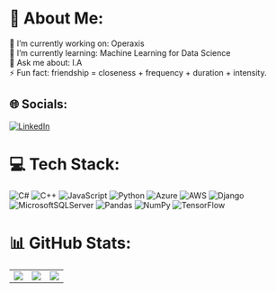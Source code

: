# 💫 About Me:
🔭 I’m currently working on: Operaxis <br>👯 I’m currently learning: Machine Learning for Data Science<br>💬 Ask me about: I.A <br>⚡ Fun fact: friendship = closeness + frequency + duration + intensity.


## 🌐 Socials:
[![LinkedIn](https://img.shields.io/badge/LinkedIn-%230077B5.svg?logo=linkedin&logoColor=white)](https://www.linkedin.com/in/matheus-rodrigo-kanczewski-bressan-42a73923b/) 

# 💻 Tech Stack:
![C#](https://img.shields.io/badge/c%23-%23239120.svg?style=flat&logo=c-sharp&logoColor=white) ![C++](https://img.shields.io/badge/c++-%2300599C.svg?style=flat&logo=c%2B%2B&logoColor=white) ![JavaScript](https://img.shields.io/badge/javascript-%23323330.svg?style=flat&logo=javascript&logoColor=%23F7DF1E) ![Python](https://img.shields.io/badge/python-3670A0?style=flat&logo=python&logoColor=ffdd54) ![Azure](https://img.shields.io/badge/azure-%230072C6.svg?style=flat&logo=azure-devops&logoColor=white) ![AWS](https://img.shields.io/badge/AWS-%23FF9900.svg?style=flat&logo=amazon-aws&logoColor=white) ![Django](https://img.shields.io/badge/django-%23092E20.svg?style=flat&logo=django&logoColor=white) ![MicrosoftSQLServer](https://img.shields.io/badge/Microsoft%20SQL%20Sever-CC2927?style=flat&logo=microsoft%20sql%20server&logoColor=white) ![Pandas](https://img.shields.io/badge/pandas-%23150458.svg?style=flat&logo=pandas&logoColor=white) ![NumPy](https://img.shields.io/badge/numpy-%23013243.svg?style=flat&logo=numpy&logoColor=white) ![TensorFlow](https://img.shields.io/badge/TensorFlow-%23FF6F00.svg?style=flat&logo=TensorFlow&logoColor=white)
# 📊 GitHub Stats:
<table>
  <tr>
    <td>
      <img src="https://github-readme-stats.vercel.app/api?username=math-exe&theme=onedark&hide_border=true&include_all_commits=false&count_private=true">
    </td>
    <td>
      <img src="https://github-readme-streak-stats.herokuapp.com/?user=math-exe&theme=onedark&hide_border=true">
    </td>
    <td style="text-align: center;">
      <img src="https://github-readme-stats.vercel.app/api/top-langs/?username=math-exe&theme=onedark&hide_border=true&include_all_commits=false&count_private=true&layout=compact">
    </td>
  </tr>
</table>

